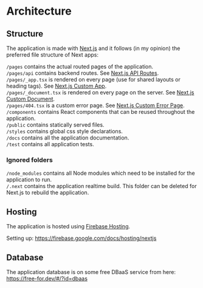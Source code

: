 # Architecture

## Structure

The application is made with [Next.js](https://nextjs.org/) and it follows (in
my opinion) the preferred file structure of Next apps:

`/pages` contains the actual routed pages of the application.  
`/pages/api` contains backend routes. See
[Next.js API Routes](https://nextjs.org/docs/api-routes/introduction).  
`/pages/_app.tsx` is rendered on every page (use for shared layouts or heading
tags). See
[Next.js Custom App](https://nextjs.org/docs/advanced-features/custom-app).  
`/pages/_document.tsx` is rendered on every page on the server. See
[Next.js Custom Document](https://nextjs.org/docs/advanced-features/custom-document).  
`/pages/404.tsx` is a custom error page. See
[Next.js Custom Error Page](https://nextjs.org/docs/advanced-features/custom-error-page).  
`/components` contains React components that can be reused throughout the
application.  
`/public` contains statically served files.  
`/styles` contains global css style declarations.  
`/docs` contains all the application documentation.  
`/test` contains all application tests.

### Ignored folders

`/node_modules` contains all Node modules which need to be installed for the
application to run.  
`/.next` contains the application realtime build. This folder can be deleted for
Next.js to rebuild the application.

## Hosting

The application is hosted using
[Firebase Hosting](https://firebase.google.com/docs/hosting).

Setting up: https://firebase.google.com/docs/hosting/nextjs

## Database

The application database is on some free DBaaS service from here:
https://free-for.dev/#/?id=dbaas
